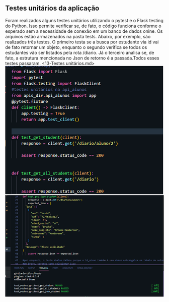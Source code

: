 ## Testes unitários da aplicação
Foram realizados alguns testes unitários utilizando o pytest e o Flask testing do Python. Isso permite verificar se, de fato, o código funciona conforme o esperado sem a necessidade de conexão em um banco de dados onine. Os arquivos estão armazenados na pasta tests. 
Abaixo, por exemplo, são realizados três testes.  O primeiro testa se a busca por estudante via id vai de fato retornar um objeto, enquanto o segundo verifica se todos os estudantes vão ser listados pela rota /diario. Já o terceiro analisa se, de fato, a estrutura mencionada no Json de retorno é a passada.Todos esses testes passaram. 
<13-Testes unitários.md> ![Alt text](img/api_doc_13.png) ![Alt text](img/api_doc_14.png)

 
